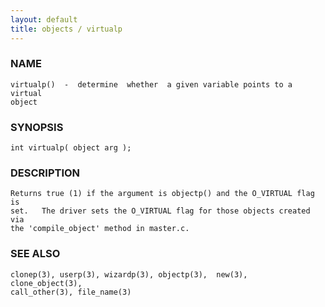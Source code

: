 ```yaml
---
layout: default
title: objects / virtualp
---
```


### NAME

    virtualp()  -  determine  whether  a given variable points to a virtual
    object

### SYNOPSIS

    int virtualp( object arg );

### DESCRIPTION

    Returns true (1) if the argument is objectp() and the O_VIRTUAL flag is
    set.   The driver sets the O_VIRTUAL flag for those objects created via
    the 'compile_object' method in master.c.

### SEE ALSO

    clonep(3), userp(3), wizardp(3), objectp(3),  new(3),  clone_object(3),
    call_other(3), file_name(3)


